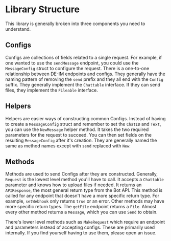 # Library Structure

This library is generally broken into three components you need to understand.

## Configs

Configs are collections of fields related to a single request. For example, if
one wanted to use the `sendMessage` endpoint, you could use the `MessageConfig`
struct to configure the request. There is a one-to-one relationship between
DE-IM endpoints and configs. They generally have the naming pattern of
removing the `send` prefix and they all end with the `Config` suffix. They
generally implement the `Chattable` interface. If they can send files, they
implement the `Fileable` interface.

## Helpers

Helpers are easier ways of constructing common Configs. Instead of having to
create a `MessageConfig` struct and remember to set the `ChatID` and `Text`,
you can use the `NewMessage` helper method. It takes the two required parameters
for the request to succeed. You can then set fields on the resulting
`MessageConfig` after it's creation. They are generally named the same as
method names except with `send` replaced with `New`.

## Methods

Methods are used to send Configs after they are constructed. Generally,
`Request` is the lowest level method you'll have to call. It accepts a
`Chattable` parameter and knows how to upload files if needed. It returns an
`APIResponse`, the most general return type from the Bot API. This method is
called for any endpoint that doesn't have a more specific return type. For
example, `setWebhook` only returns `true` or an error. Other methods may have
more specific return types. The `getFile` endpoint returns a `File`. Almost
every other method returns a `Message`, which you can use `Send` to obtain.

There's lower level methods such as `MakeRequest` which require an endpoint and
parameters instead of accepting configs. These are primarily used internally.
If you find yourself having to use them, please open an issue.
